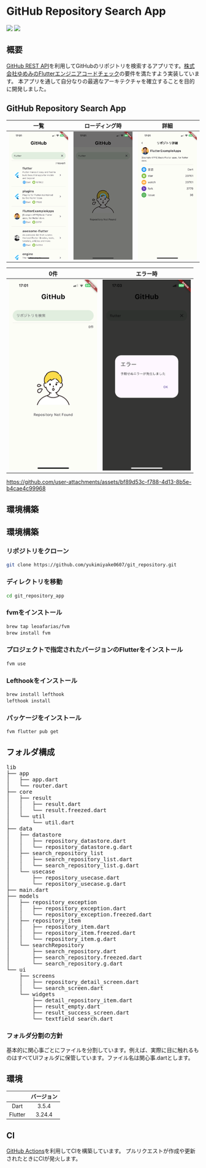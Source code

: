 # GitHub Repository Search App

<img src="https://img.shields.io/badge/-Dart-02569B.svg?logo=dart&style=plastic"> <img src="https://img.shields.io/badge/-Flutter-02569B.svg?logo=flutter&style=plastic">

## 概要
[GitHub REST API](https://docs.github.com/ja/rest?apiVersion=2022-11-28)を利用してGitHubのリポジトリを検索するアプリです。[株式会社ゆめみのFlutterエンジニアコードチェック](https://github.com/yumemi-inc/flutter-engineer-codecheck)の要件を満たすよう実装しています。
本アプリを通して自分なりの最適なアーキテクチャを確立することを目的に開発しました。

## GitHub Repository Search App
| 一覧 | ローディング時 | 詳細 |
|:---:|:---:|:---:|
| <img src="assets/repo-list.PNG" width="230"> | <img src="assets/repo-loading.PNG" width="230"> | <img src="assets/repo-detail.PNG" width="230"> |

| 0件 | エラー時 |
|:---:|:---:|
| <img src="assets/repo-empty.PNG" width="230"> | <img src="assets/repo-error.PNG" width="230"> |

https://github.com/user-attachments/assets/bf89d53c-f788-4d13-8b5e-b4cae4c99968

## 環境構築
## 環境構築
### リポジトリをクローン
```bash
git clone https://github.com/yukimiyake0607/git_repository.git
```
### ディレクトリを移動
```bash
cd git_repository_app
```
### fvmをインストール
```bash
brew tap leoafarias/fvm
brew install fvm
```
### プロジェクトで指定されたバージョンのFlutterをインストール
```bash
fvm use
```
### Lefthookをインストール
```bash
brew install lefthook
lefthook install
```
### パッケージをインストール
```bash
fvm flutter pub get
```

## フォルダ構成
<pre>
lib
├── app
│   ├── app.dart
│   └── router.dart
├── core
│   ├── result
│   │   ├── result.dart
│   │   └── result.freezed.dart
│   └── util
│       └── util.dart
├── data
│   ├── datastore
│   │   ├── repository_datastore.dart
│   │   └── repository_datastore.g.dart
│   ├── search_repository_list
│   │   ├── search_repository_list.dart
│   │   └── search_repository_list.g.dart
│   └── usecase
│       ├── repository_usecase.dart
│       └── repository_usecase.g.dart
├── main.dart
├── models
│   ├── repository_exception
│   │   ├── repository_exception.dart
│   │   └── repository_exception.freezed.dart
│   ├── repository_item
│   │   ├── repository_item.dart
│   │   ├── repository_item.freezed.dart
│   │   └── repository_item.g.dart
│   └── searchRepository
│       ├── search_repository.dart
│       ├── search_repository.freezed.dart
│       └── search_repository.g.dart
└── ui
    ├── screens
    │   ├── repository_detail_screen.dart
    │   └── search_screen.dart
    └── widgets
        ├── detail_repository_item.dart
        ├── result_empty.dart
        ├── result_success_screen.dart
        └── textfield_search.dart
</pre>

### フォルダ分割の方針
基本的に関心事ごとにファイルを分割しています。例えば、実際に目に触れるものはすべてUIフォルダに保管しています。ファイル名は関心事.dartとします。

## 環境
|  | バージョン |
|:---:|:---:|
| Dart | 3.5.4 |
| Flutter | 3.24.4 |

## CI
[GitHub Actions](https://github.co.jp/features/actions)を利用してCIを構築しています。
プルリクエストが作成や更新されたときにCIが発火します。
